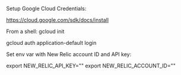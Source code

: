 Setup Google Cloud Credentials:

https://cloud.google.com/sdk/docs/install

From a shell:
gcloud init

gcloud auth application-default login


Set env var with New Relic account ID and API key:

export NEW_RELIC_API_KEY="<your New Relic User API key>"
export NEW_RELIC_ACCOUNT_ID="<your New Relic account ID>"
